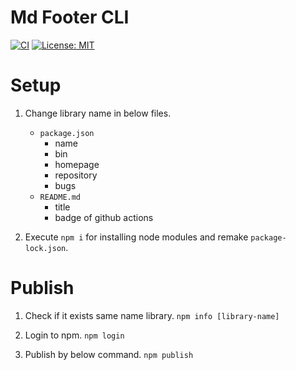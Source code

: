 # Md Footer CLI

[![CI](https://github.com/k-kuroguro/md-footer-cli/actions/workflows/main.yaml/badge.svg)](https://github.com/k-kuroguro/md-footer-cli/actions/workflows/main.yaml)
[![License: MIT](https://img.shields.io/badge/License-MIT-yellow.svg)](https://opensource.org/licenses/MIT)

# Setup

1. Change library name in below files.
   - `package.json`
      - name
      - bin
      - homepage
      - repository
      - bugs
   - `README.md`
      - title
      - badge of github actions

2. Execute `npm i` for installing node modules and remake `package-lock.json`.

# Publish

1. Check if it exists same name library.
   `npm info [library-name]`

2. Login to npm.
   `npm login`

3. Publish by below command.
   `npm publish`
